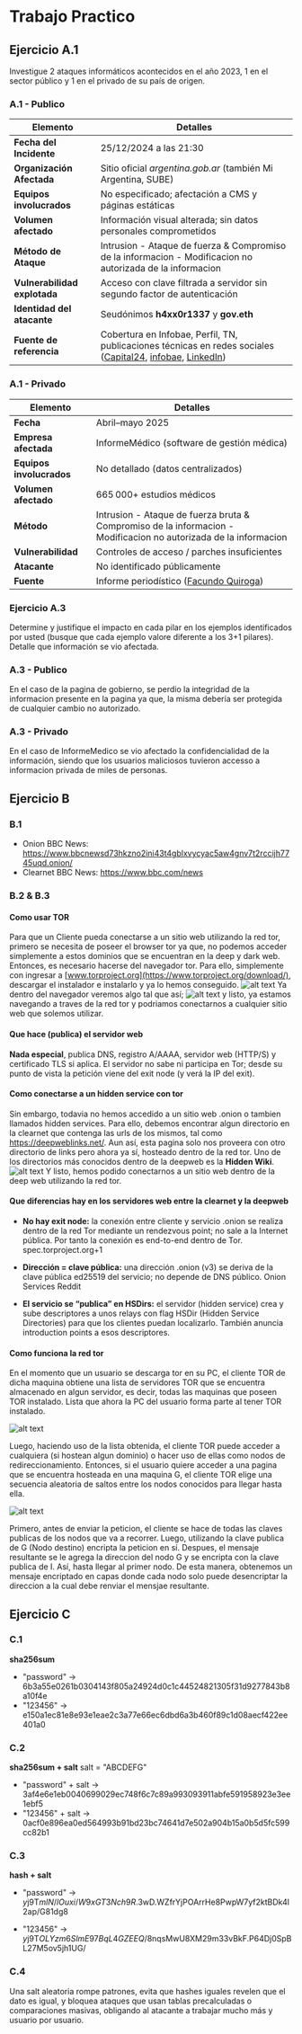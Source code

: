 # Trabajo Practico

## Ejercicio A.1

Investigue 2 ataques informáticos acontecidos en el año 2023, 1 en el sector
público y 1 en el privado de su país de origen.

### A.1 - Publico

| Elemento                     | Detalles                                                                                                                 |
| ---------------------------- | ------------------------------------------------------------------------------------------------------------------------ |
| **Fecha del Incidente**      | 25/12/2024 a las 21:30                                                                                                   |
| **Organización Afectada**    | Sitio oficial _argentina.gob.ar_ (también Mi Argentina, SUBE)                                                            |
| **Equipos involucrados**     | No especificado; afectación a CMS y páginas estáticas                                                                    |
| **Volumen afectado**         | Información visual alterada; sin datos personales comprometidos                                                          |
| **Método de Ataque**         | Intrusion - Ataque de fuerza & Compromiso de la informacion - Modificacion no autorizada de la informacion               |
| **Vulnerabilidad explotada** | Acceso con clave filtrada a servidor sin segundo factor de autenticación                                                 |
| **Identidad del atacante**   | Seudónimos **h4xx0r1337** y **gov.eth**                                                                                  |
| **Fuente de referencia**     | Cobertura en Infobae, Perfil, TN, publicaciones técnicas en redes sociales ([Capital24][1], [infobae][2], [LinkedIn][3]) |

[1]: https://capital24.com.ar/contenido/8137/el-sitio-mi-argentina-sufrio-un-hackeo-en-que-afecto-a-los-usuarios-y-que-dijo-e "El sitio Mi Argentina sufrió un hackeo: en qué afectó a los usuarios y ..."
[2]: https://www.infobae.com/politica/2024/12/26/el-gobierno-confirmo-el-hackeo-de-su-sitio-oficial-y-cuestionaron-la-falta-de-inversion-en-ciberseguridad/ "El Gobierno confirmó el hackeo de su sitio oficial y cuestionaron la ..."
[3]: https://es.linkedin.com/posts/marianasegulin_ciberseguridad-defacement-hackeo-activity-7277895189392748544-HLBn "Hackeo al sitio oficial del Gobierno Argentino | Mariana Segulin"

### A.1 - Privado

| Elemento                 | Detalles                                                                                                         |
| ------------------------ | ---------------------------------------------------------------------------------------------------------------- |
| **Fecha**                | Abril–mayo 2025                                                                                                  |
| **Empresa afectada**     | InformeMédico (software de gestión médica)                                                                       |
| **Equipos involucrados** | No detallado (datos centralizados)                                                                               |
| **Volumen afectado**     | 665 000+ estudios médicos                                                                                        |
| **Método**               | Intrusion - Ataque de fuerza bruta & Compromiso de la informacion - Modificacion no autorizada de la informacion |
| **Vulnerabilidad**       | Controles de acceso / parches insuficientes                                                                      |
| **Atacante**             | No identificado públicamente                                                                                     |
| **Fuente**               | Informe periodístico ([Facundo Quiroga][1])                                                                      |

[1]: https://facundoquiroga.com/filtraron-mas-de-665-mil-estudios-medicos-tras-un-ciberataque-a-proveedor-del-sistema-de-salud/

### Ejercicio A.3

Determine y justifique el impacto en cada pilar en los ejemplos identificados por usted (busque que cada ejemplo valore diferente a los 3+1 pilares). Detalle que información se vio afectada.

### A.3 - Publico

En el caso de la pagina de gobierno, se perdio la integridad de la informacion presente en la pagina ya que, la misma debería ser protegida de cualquier cambio no autorizado.

### A.3 - Privado

En el caso de InformeMedico se vio afectado la confidencialidad de la información, siendo que los usuarios maliciosos tuvieron accesso a informacion privada de miles de personas.

## Ejercicio B

### B.1

- Onion BBC News: https://www.bbcnewsd73hkzno2ini43t4gblxvycyac5aw4gnv7t2rccijh7745uqd.onion/
- Clearnet BBC News: https://www.bbc.com/news

### B.2 & B.3

#### Como usar TOR

Para que un Cliente pueda conectarse a un sitio web utilizando la red tor, primero se necesita de poseer el browser tor ya que, no podemos acceder simplemente a estos dominios que se encuentran en la deep y dark web. Entonces, es necesario hacerse del navegador tor. Para ello, simplemente con ingresar a [www.torproject.org](https://www.torproject.org/download/), descargar el instalador e instalarlo y ya lo hemos conseguido.
![alt text](/home/tats/Documents/UNCuyo/4°Año/SeguridadInformatica/unidad1/tp/resources/torproject-website.png)
Ya dentro del navegador veremos algo tal que así;
![alt text](/home/tats/Documents/UNCuyo/4°Año/SeguridadInformatica/unidad1/tp/resources/tor1.png)
y listo, ya estamos navegando a traves de la red tor y podriamos conectarnos a cualquier sitio web que solemos utilizar.

#### Que hace (publica) el servidor web

**Nada especial**, publica DNS, registro A/AAAA, servidor web (HTTP/S) y certificado TLS si aplica. El servidor no sabe ni participa en Tor; desde su punto de vista la petición viene del exit node (y verá la IP del exit).

#### Como conectarse a un hidden service con tor

Sin embargo, todavia no hemos accedido a un sitio web .onion o tambien llamados hidden services. Para ello, debemos encontrar algun directorio en la clearnet que contenga las urls de los mismos, tal como https://deepweblinks.net/. Aun así, esta pagina solo nos proveera con otro directorio de links pero ahora ya sí, hosteado dentro de la red tor. Uno de los directorios más conocidos dentro de la deepweb es la **Hidden Wiki**.
![alt text](/home/tats/Documents/UNCuyo/4°Año/SeguridadInformatica/unidad1/tp/resources/hidden-wiki.png)
Y listo, hemos podido conectarnos a un sitio web dentro de la deep web utilizando la red tor.

#### Que diferencias hay en los servidores web entre la clearnet y la deepweb

- **No hay exit node:** la conexión entre cliente y servicio .onion se realiza dentro de la red Tor mediante un rendezvous point; no sale a la Internet pública. Por tanto la conexión es end-to-end dentro de Tor.
  spec.torproject.org+1

- **Dirección = clave pública:** una dirección .onion (v3) se deriva de la clave pública ed25519 del servicio; no depende de DNS público.
  Onion Services
  Reddit

- **El servicio se “publica” en HSDirs:** el servidor (hidden service) crea y sube descriptores a unos relays con flag HSDir (Hidden Service Directories) para que los clientes puedan localizarlo. También anuncia introduction points a esos descriptores.

#### Como funciona la red tor

En el momento que un usuario se descarga tor en su PC, el cliente TOR de dicha maquina obtiene una lista de servidores TOR que se encuentra almacenado en algun servidor, es decir, todas las maquinas que poseen TOR instalado. Lista que ahora la PC del usuario forma parte al tener TOR instalado.

![alt text](/home/tats/Documents/UNCuyo/4°Año/SeguridadInformatica/unidad1/tp/resources/funciona-tor-1.png)

Luego, haciendo uso de la lista obtenida, el cliente TOR puede acceder a cualquiera (si hostean algun dominio) o hacer uso de ellas como nodos de redireccionamiento. Entonces, si el usuario quiere acceder a una pagina que se encuentra hosteada en una maquina G, el cliente TOR elige una secuencia aleatoria de saltos entre los nodos conocidos para llegar hasta ella.

![alt text](/home/tats/Documents/UNCuyo/4°Año/SeguridadInformatica/unidad1/tp/resources/funciona-tor-2.png)

Primero, antes de enviar la peticion, el cliente se hace de todas las claves publicas de los nodos que va a recorrer. Luego, utilizando la clave publica de G (Nodo destino) encripta la peticion en sí. Despues, el mensaje resultante se le agrega la direccion del nodo G y se encripta con la clave publica de I. Así, hasta llegar al primer nodo. De esta manera, obtenemos un mensaje encriptado en capas donde cada nodo solo puede desencriptar la direccion a la cual debe renviar el mensjae resultante.

## Ejercicio C

### C.1

**sha256sum**

- "password" -> 6b3a55e0261b0304143f805a24924d0c1c44524821305f31d9277843b8a10f4e
- "123456" -> e150a1ec81e8e93e1eae2c3a77e66ec6dbd6a3b460f89c1d08aecf422ee401a0

### C.2

**sha256sum + salt**
salt = "ABCDEFG"

- "password" + salt -> 3af4e6e1eb0040699029ec748f6c7c89a993093911abfe591958923e3ee1ebf5
- "123456" + salt -> 0acf0e896ea0ed564993b91bd23bc74641d7e502a904b15a0b5d5fc599cc82b1

### C.3

**hash + salt**

- "password" -> $y$j9T$mlN/lOuxi/W9xGT3Nch9R.$3wD.WZfrYjPOArrHe8PwpW7yf2ktBDk4l2ap/G81dg8

- "123456" -> $y$j9T$OLYzm6SlmE97BqL4GZEEQ/$8nqsMwU8XM29m33vBkF.P64Dj0SpBL27M5ov5jh1UG/

### C.4

Una salt aleatoria rompe patrones, evita que hashes iguales revelen que el dato es igual, y bloquea ataques que usan tablas precalculadas o comparaciones masivas, obligando al atacante a trabajar mucho más y usuario por usuario.
